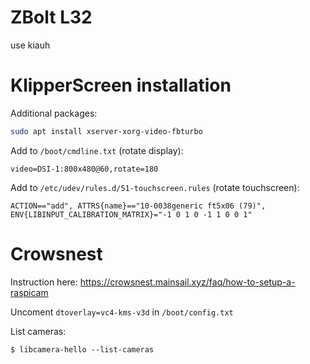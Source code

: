 # ZBolt L32

use kiauh

# KlipperScreen installation

Additional packages:
```sh
sudo apt install xserver-xorg-video-fbturbo
```

Add to `/boot/cmdline.txt` (rotate display):
```
video=DSI-1:800x480@60,rotate=180
```

Add to `/etc/udev/rules.d/51-touchscreen.rules` (rotate touchscreen):
```
ACTION=="add", ATTRS{name}=="10-0038generic ft5x06 (79)", ENV{LIBINPUT_CALIBRATION_MATRIX}="-1 0 1 0 -1 1 0 0 1"
```

# Crowsnest

Instruction here:
https://crowsnest.mainsail.xyz/faq/how-to-setup-a-raspicam

Uncoment `dtoverlay=vc4-kms-v3d` in `/boot/config.txt`

List cameras:
```
$ libcamera-hello --list-cameras
```


